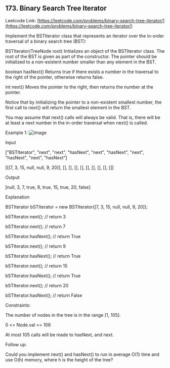 ## 173. Binary Search Tree Iterator

Leetcode Link: [https://leetcode.com/problems/binary-search-tree-iterator/](https://leetcode.com/problems/binary-search-tree-iterator/)

Implement the BSTIterator class that represents an iterator over the in-order traversal of a binary search tree (BST):

BSTIterator(TreeNode root) Initializes an object of the BSTIterator class. The root of the BST is given as part of the constructor. The pointer should be initialized to a non-existent number smaller than any element in the BST.

boolean hasNext() Returns true if there exists a number in the traversal to the right of the pointer, otherwise returns false.

int next() Moves the pointer to the right, then returns the number at the pointer.

Notice that by initializing the pointer to a non-existent smallest number, the first call to next() will return the smallest element in the BST.

You may assume that next() calls will always be valid. That is, there will be at least a next number in the in-order traversal when next() is called.

 

Example 1:
![image](https://user-images.githubusercontent.com/37321492/164474184-d806f20d-5c52-4324-9eff-6b018e4ad8f3.png)


Input

["BSTIterator", "next", "next", "hasNext", "next", "hasNext", "next", "hasNext", "next", "hasNext"]

[[[7, 3, 15, null, null, 9, 20]], [], [], [], [], [], [], [], [], []]

Output

[null, 3, 7, true, 9, true, 15, true, 20, false]

Explanation

BSTIterator bSTIterator = new BSTIterator([7, 3, 15, null, null, 9, 20]);

bSTIterator.next();    // return 3

bSTIterator.next();    // return 7

bSTIterator.hasNext(); // return True

bSTIterator.next();    // return 9

bSTIterator.hasNext(); // return True

bSTIterator.next();    // return 15

bSTIterator.hasNext(); // return True

bSTIterator.next();    // return 20

bSTIterator.hasNext(); // return False
 

Constraints:

The number of nodes in the tree is in the range [1, 105].

0 <= Node.val <= 106

At most 105 calls will be made to hasNext, and next.
 

Follow up:

Could you implement next() and hasNext() to run in average O(1) time and use O(h) memory, where h is the height of the tree?
